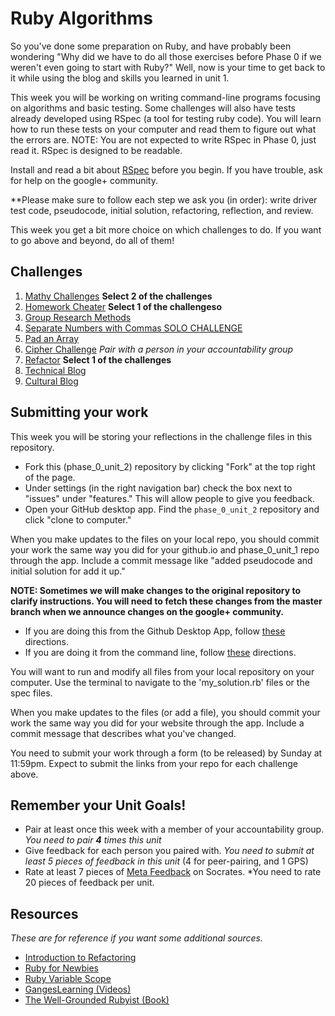 # Ruby Algorithms

So you've done some preparation on Ruby, and have probably been wondering "Why did we have to do all those exercises before Phase 0 if we weren't even going to start with Ruby?" Well, now is your time to get back to it while using the blog and skills you learned in unit 1. 

This week you will be working on writing command-line programs focusing on algorithms and basic testing. Some challenges will also have tests already developed using RSpec (a tool for testing ruby code). You will learn how to run these tests on your computer and read them to figure out what the errors are. NOTE: You are not expected to write RSpec in Phase 0, just read it. RSpec is designed to be readable. 

Install and read a bit about [RSpec](http://code.tutsplus.com/tutorials/ruby-for-newbies-testing-with-rspec--net-21297) before you begin. If you have trouble, ask for help on the google+ community.

**Please make sure to follow each step we ask you (in order): write driver test code, pseudocode, initial solution, refactoring, reflection, and review. 

This week you get a bit more choice on which challenges to do. If you want to go above and beyond, do all of them!

## Challenges
1. [Mathy Challenges](1_mathy_ruby_intro) **Select 2 of the challenges**
2. [Homework Cheater](2_creative) **Select 1 of the challengeso**
3. [Group Research Methods](3_group_research_methods)
4. [Separate Numbers with Commas SOLO CHALLENGE](4_nums_commas_solo_challenge)
5. [Pad an Array](5_pad_array)
6. [Cipher Challenge](6_cipher_challenge) *Pair with a person in your accountability group*
7. [Refactor](7_refactor) **Select 1 of the challenges**
8. [Technical Blog](8_technical_blog.md)
9. [Cultural Blog](9_cultural_blog.md)


## Submitting your work

This week you will be storing your reflections in the challenge files in this repository. 
- Fork this (phase_0_unit_2) repository by clicking "Fork" at the top right of the page. 
- Under settings (in the right navigation bar) check the box next to "issues" under "features." This will allow people
  to give you feedback.
- Open your GitHub desktop app. Find the `phase_0_unit_2` repository and click "clone to computer." 

When you make updates to the files on your local repo, you should commit your work the same way you did for your github.io and phase_0_unit_1 repo through the app. Include a commit message like "added pseudocode and initial solution for add it up."

**NOTE: Sometimes we will make changes to the original repository to clarify instructions. You will need to fetch these changes from the master branch when we announce changes on the google+ community.**
- If you are doing this from the Github Desktop App, follow [these](http://stackoverflow.com/questions/11394349/upstream-pulls-with-the-github-desktop-client
)
directions. 
- If you are doing it from the command line, follow [these](https://help.github.com/articles/syncing-a-fork) directions.

You will want to run and modify all files from your local repository on your computer. Use the terminal to navigate to the 'my_solution.rb' files or the spec files. 

When you make updates to the files (or add a file), you should commit your work the same way you did for your website through the app. Include a commit message that describes what you've changed.

You need to submit your work through a form (to be released) by Sunday at 11:59pm. Expect to submit the links from your repo for each challenge above. 

## Remember your Unit Goals!
- Pair at least once this week with a member of your accountability group.  *You need to pair **4** times this unit*
- Give feedback for each person you paired with. *You need to submit at least 5 pieces of feedback in this unit* (4 for peer-pairing, and 1 GPS)
- Rate at least 7 pieces of [Meta Feedback](https://socrates.devbootcamp.com/feedback) on Socrates. *You need to rate 20 pieces of feedback per unit.

## Resources
*These are for reference if you want some additional sources.* 
- [Introduction to Refactoring](http://sourcemaking.com/refactoring/introduction-to-refactoring)   
- [Ruby for Newbies](http://net.tutsplus.com/sessions/ruby-for-newbies)  
- [Ruby Variable Scope](http://www.techotopia.com/index.php/Ruby_Variable_Scope) 
- [GangesLearning (Videos)](https://www.youtube.com/user/GangesLearning)
- [The Well-Grounded Rubyist (Book)](http://www.manning.com/black2/)  